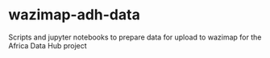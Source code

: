 # wazimap-adh-data
Scripts and jupyter notebooks to prepare data for upload to wazimap for the Africa Data Hub project
